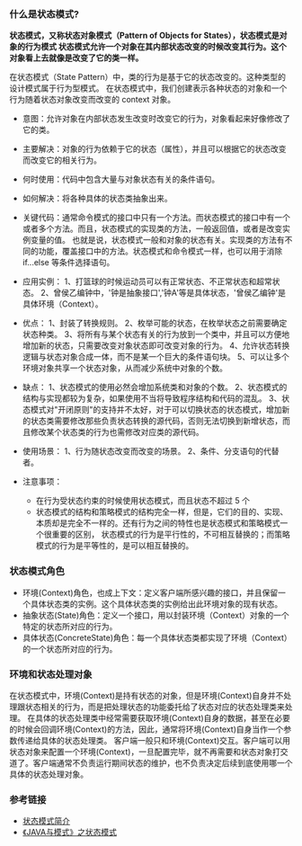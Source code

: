 ### 什么是状态模式?
**状态模式，又称状态对象模式（Pattern of Objects for States），状态模式是对象的行为模式
状态模式允许一个对象在其内部状态改变的时候改变其行为。这个对象看上去就像是改变了它的类一样。**

在状态模式（State Pattern）中，类的行为是基于它的状态改变的。这种类型的设计模式属于行为型模式。
在状态模式中，我们创建表示各种状态的对象和一个行为随着状态对象改变而改变的 context 对象。

* 意图：允许对象在内部状态发生改变时改变它的行为，对象看起来好像修改了它的类。
* 主要解决：对象的行为依赖于它的状态（属性），并且可以根据它的状态改变而改变它的相关行为。
* 何时使用：代码中包含大量与对象状态有关的条件语句。
* 如何解决：将各种具体的状态类抽象出来。
* 关键代码：通常命令模式的接口中只有一个方法。而状态模式的接口中有一个或者多个方法。而且，状态模式的实现类的方法，一般返回值，或者是改变实例变量的值。
也就是说，状态模式一般和对象的状态有关。实现类的方法有不同的功能，覆盖接口中的方法。状态模式和命令模式一样，也可以用于消除 if...else 等条件选择语句。
* 应用实例： 1、打篮球的时候运动员可以有正常状态、不正常状态和超常状态。 2、曾侯乙编钟中，'钟是抽象接口','钟A'等是具体状态，'曾侯乙编钟'是具体环境（Context）。

* 优点： 
1、封装了转换规则。 
2、枚举可能的状态，在枚举状态之前需要确定状态种类。 
3、将所有与某个状态有关的行为放到一个类中，并且可以方便地增加新的状态，只需要改变对象状态即可改变对象的行为。 
4、允许状态转换逻辑与状态对象合成一体，而不是某一个巨大的条件语句块。
 5、可以让多个环境对象共享一个状态对象，从而减少系统中对象的个数。
* 缺点： 
1、状态模式的使用必然会增加系统类和对象的个数。 
2、状态模式的结构与实现都较为复杂，如果使用不当将导致程序结构和代码的混乱。 
3、状态模式对"开闭原则"的支持并不太好，对于可以切换状态的状态模式，增加新的状态类需要修改那些负责状态转换的源代码，否则无法切换到新增状态，而且修改某个状态类的行为也需修改对应类的源代码。

* 使用场景： 1、行为随状态改变而改变的场景。 2、条件、分支语句的代替者。
* 注意事项：
    * 在行为受状态约束的时候使用状态模式，而且状态不超过 5 个
    * 状态模式的结构和策略模式的结构完全一样，但是，它们的目的、实现、本质却是完全不一样的。还有行为之间的特性也是状态模式和策略模式一个很重要的区别，
    状态模式的行为是平行性的，不可相互替换的；而策略模式的行为是平等性的，是可以相互替换的。

### 状态模式角色
* 环境(Context)角色，也成上下文：定义客户端所感兴趣的接口，并且保留一个具体状态类的实例。这个具体状态类的实例给出此环境对象的现有状态。
* 抽象状态(State)角色：定义一个接口，用以封装环境（Context）对象的一个特定的状态所对应的行为。
* 具体状态(ConcreteState)角色：每一个具体状态类都实现了环境（Context）的一个状态所对应的行为。

### 环境和状态处理对象
在状态模式中，环境(Context)是持有状态的对象，但是环境(Context)自身并不处理跟状态相关的行为，而是把处理状态的功能委托给了状态对应的状态处理类来处理。
在具体的状态处理类中经常需要获取环境(Context)自身的数据，甚至在必要的时候会回调环境(Context)的方法，因此，通常将环境(Context)自身当作一个参数传递给具体的状态处理类。
客户端一般只和环境(Context)交互。客户端可以用状态对象来配置一个环境(Context)，一旦配置完毕，就不再需要和状态对象打交道了。客户端通常不负责运行期间状态的维护，也不负责决定后续到底使用哪一个具体的状态处理对象。
    
### 参考链接
* [状态模式简介](https://www.runoob.com/design-pattern/state-pattern.html)
* [《JAVA与模式》之状态模式](https://www.cnblogs.com/java-my-life/archive/2012/06/08/2538146.html)



